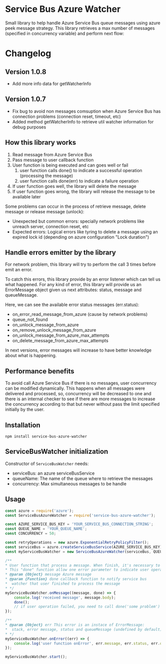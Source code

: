 Service Bus Azure Watcher
===========================

Small library to help handle Azure Service Bus queue messages using azure peek message strategy.
This library retrieves a max number of messages (specified in concurrency variable) and perform next flow:

# Changelog
## Version 1.0.8
* Add more info data for getWatcherInfo

## Version 1.0.7
* Fix bug to avoid non messages comsuption when Azure Service Bus has connection problems (connection reset, timeout, etc)
* Added method getWatcherInfo to retrieve util watcher information for debug purposes


## How this library works

1. Read message from Azure Service Bus
1. Pass message to user callback function
1. User function is being executed and can goes well or fail
    1. user function calls done() to indicate a successful operation (processing the message)
    1. user function calls done(err) to indicate a failure operation
1. If user function goes well, the library will delete the message
1. If user function goes wrong, the library will release the message to be available later

Some problems can occur in the process of retrieve message, delete message or release message (unlock):
* Unexpected but common errors: specially network problems like unreach server, connection reset, etc
* Expected errors: Logical errors like tyring to delete a message using an expired lock id (depending on azure configuration "Lock duration")

## Handle errors emitter by the library

For network problem, this library will try to perform the call 3 times before emit an error.

To catch this errors, this library provide by an error listener which can tell us what happened. For any kind of error, this library will provide us an ErrorMessage object given us next attributes: status, message and queueMessage.

Here, we can see the available error status messages (err.status):

* on_error_read_message_from_azure (cause by network problems)
* queue_not_found
* on_unlock_message_from_azure
* on_remove_unlock_message_from_azure
* on_unlock_message_from_azure_max_attempts
* on_delete_message_from_azure_max_attempts

In next versions, error messages will increase to have better knowledge about what is happening.
## Performance benefits

To avoid call Azure Service Bus if there is no messages, user concurrency can be modified dynamically. This happens when all messages were delivered and processed, so, concurrency will be decreased to one and there is an internal checker to see if there are more messages to increase the concurrency according to that but never without pass the limit specified initially by the user. 

## Installation

  `npm install service-bus-azure-watcher`

## ServiceBusWatcher initialization

Constructor of ```ServiceBusWatcher``` needs:
* serviceBus: an azure serviceBusService
* queueName: The name of the queue where to retrieve the messages
* concurrency: Max simultaneous messages to be handle

## Usage
```javascript
const azure = require('azure');
const ServiceBusAzureWatcher = require('service-bus-azure-watcher');

const AZURE_SERVICE_BUS_KEY = 'YOUR_SERVICE_BUS_CONNECTION_STRING';
const QUEUE_NAME = 'YOUR_QUEUE_NAME';
const CONCURRENCY = 50;

const retryOperations = new azure.ExponentialRetryPolicyFilter();
const serviceBus = azure.createServiceBusService(AZURE_SERVICE_BUS_KEY).withFilter(retryOperations);
const myServiceBusWatcher = new ServiceBusAzureWatcher(serviceBus, QUEUE_NAME, CONCURRENCY);

/**
* User function that process a message. When finish, it's necessary to notify "done" function.
* This "done" function allow one error parameter to indicate user operation failed.
* @param {Object} message Azure message
* @param {Function} done callback function to notify service bus
*  watcher that user finished to process the message
* */
myServiceBusWatcher.onMessage((message, done) => {
    console.log('received message', message.body);
    done();
    // if user operation failed, you need to call done('some problem') or done(new Error('some problem'))
});

/**
* @param {Object} err This error is an instace of ErrorMessage:
*  stack, error message, status and queueMessage (undefined by default) are available
* */
myServiceBusWatcher.onError((err) => {
    console.log('user function onError', err.message, err.status, err.queueMessage);
});

myServiceBusWatcher.start();
````
